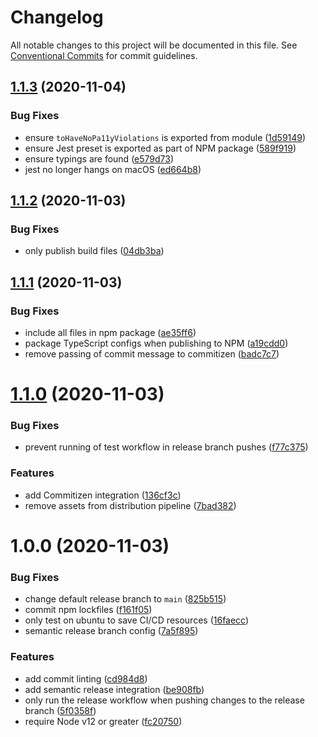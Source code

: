 # Changelog

All notable changes to this project will be documented in this file. See
[Conventional Commits](https://conventionalcommits.org) for commit guidelines.

## [1.1.3](https://github.com/wesrice/jest-pa11y/compare/v1.1.2...v1.1.3) (2020-11-04)


### Bug Fixes

* ensure `toHaveNoPa11yViolations` is exported from module ([1d59149](https://github.com/wesrice/jest-pa11y/commit/1d59149ee775715f4a5b1ba978063512fba081ec))
* ensure Jest preset is exported as part of NPM package ([589f919](https://github.com/wesrice/jest-pa11y/commit/589f919d1bf35604398c617e9006616a09267af6))
* ensure typings are found ([e579d73](https://github.com/wesrice/jest-pa11y/commit/e579d7304957b86cbe08b49abd40fd9b29feaf1d))
* jest no longer hangs on macOS ([ed664b8](https://github.com/wesrice/jest-pa11y/commit/ed664b8cc9c89a8f1f4ea6028db373b75c5b4b0c))

## [1.1.2](https://github.com/wesrice/jest-pa11y/compare/v1.1.1...v1.1.2) (2020-11-03)


### Bug Fixes

* only publish build files ([04db3ba](https://github.com/wesrice/jest-pa11y/commit/04db3baf90ed2c7fa4bd818bdd80136e43d721f1))

## [1.1.1](https://github.com/wesrice/jest-pa11y/compare/v1.1.0...v1.1.1) (2020-11-03)


### Bug Fixes

* include all files in npm package ([ae35ff6](https://github.com/wesrice/jest-pa11y/commit/ae35ff69590232dc7e5fdc4798b58321e2aae7e2))
* package TypeScript configs when publishing to NPM ([a19cdd0](https://github.com/wesrice/jest-pa11y/commit/a19cdd0a762c4c25cac5b192bc214a2a8d14dc10))
* remove passing of commit message to commitizen ([badc7c7](https://github.com/wesrice/jest-pa11y/commit/badc7c7ee8f270c540ea45a786c551d2f6a272b8))

# [1.1.0](https://github.com/wesrice/jest-pa11y/compare/v1.0.0...v1.1.0) (2020-11-03)


### Bug Fixes

* prevent running of test workflow in release branch pushes ([f77c375](https://github.com/wesrice/jest-pa11y/commit/f77c37521d378b6e1c8eeacc8b99f2c3c78736f9))


### Features

* add Commitizen integration ([136cf3c](https://github.com/wesrice/jest-pa11y/commit/136cf3c52ce22b5441990bb929601aca80a57caf))
* remove assets from distribution pipeline ([7bad382](https://github.com/wesrice/jest-pa11y/commit/7bad3825af87693af54494d629d2e1d78c01f8bd))

# 1.0.0 (2020-11-03)


### Bug Fixes

* change default release branch to `main` ([825b515](https://github.com/wesrice/jest-pa11y/commit/825b5151280db78c93ce946da2a8f19524a090af))
* commit npm lockfiles ([f161f05](https://github.com/wesrice/jest-pa11y/commit/f161f05f6e7936f1791aa654c5dd1f2c2045eeaa))
* only test on ubuntu to save CI/CD resources ([16faecc](https://github.com/wesrice/jest-pa11y/commit/16faeccff0afe9289cdc3319111b379422a0fb83))
* semantic release branch config ([7a5f895](https://github.com/wesrice/jest-pa11y/commit/7a5f8950226396402a5304af57291ceef136b333))


### Features

* add commit linting ([cd984d8](https://github.com/wesrice/jest-pa11y/commit/cd984d857b47919bbe1c82acb60419151ad8f54e))
* add semantic release integration ([be908fb](https://github.com/wesrice/jest-pa11y/commit/be908fbf66c9ed74985c2694a8faf2b65c80ad07))
* only run the release workflow when pushing changes to the release branch ([5f0358f](https://github.com/wesrice/jest-pa11y/commit/5f0358f4286e0d514c904dff0ed38465519bafac))
* require Node v12 or greater ([fc20750](https://github.com/wesrice/jest-pa11y/commit/fc2075093f3e81c7de024dab0a913296e6a4fd71))
